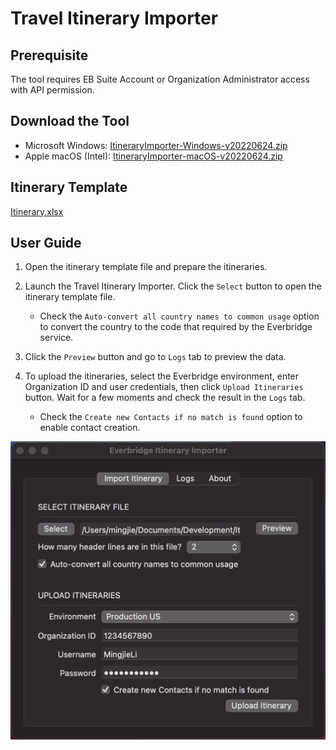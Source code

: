 # Travel Itinerary Importer

## Prerequisite

The tool requires EB Suite Account or Organization Administrator access with API permission.

## Download the Tool

- Microsoft Windows: [ItineraryImporter-Windows-v20220624.zip](https://github.com/Everbridge/Travel-Itinerary-Importer/releases/download/rel-20220624/ItineraryImporter-Windows-v20220624.zip)
- Apple macOS (Intel): [ItineraryImporter-macOS-v20220624.zip](https://github.com/Everbridge/Travel-Itinerary-Importer/releases/download/rel-20220624/ItineraryImporter-macOS-v20220624.zip)

## Itinerary Template

[Itinerary.xlsx](https://github.com/Everbridge/Travel-Itinerary-Importer/releases/download/rel-20220624/Itinerary.xlsx)

## User Guide

1. Open the itinerary template file and prepare the itineraries.

2. Launch the Travel Itinerary Importer. Click the `Select` button to open the itinerary template file.

   - Check the `Auto-convert all country names to common usage` option to convert the country to the code that required by the Everbridge service.

3. Click the `Preview` button and go to `Logs` tab to preview the data.

4. To upload the itineraries, select the Everbridge environment, enter Organization ID and user credentials, then click `Upload Itineraries` button. Wait for a few moments and check the result in the `Logs` tab.

   - Check the `Create new Contacts if no match is found` option to enable contact creation.

![ItineraryImporter](./image/ItineraryImporter.png)
